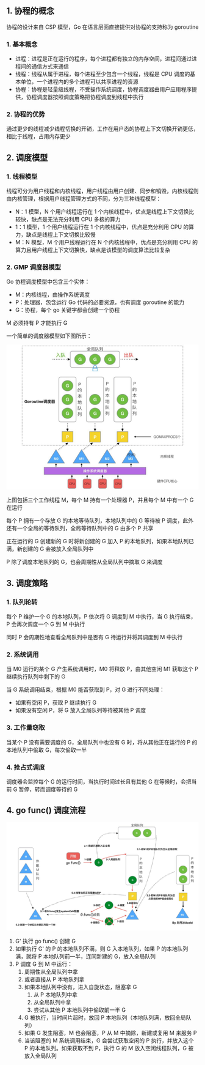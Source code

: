 ## 1. 协程的概念

协程的设计来自 CSP 模型，Go 在语言层面直接提供对协程的支持称为 goroutine

### 1. 基本概念

- 进程：进程是正在运行的程序，每个进程都有独立的内存空间，进程间通过进程间的通信方式来通信
- 线程：线程从属于进程，每个进程至少包含一个线程，线程是 CPU 调度的基本单位，一个进程内的多个进程可以共享进程的资源
- 协程：协程是轻量级线程，不受操作系统调度，协程调度器由用户应用程序提供，协程调度器按照调度策略把协程调度到线程中执行

### 2. 协程的优势

通过更少的线程减少线程切换的开销，工作在用户态的协程上下文切换开销更低，相比于线程，占用内存更少

## 2. 调度模型

### 1. 线程模型

线程可分为用户线程和内核线程，用户线程由用户创建、同步和销毁，内核线程则由内核管理，根据用户线程管理方式的不同，分为三种线程模型：

- N：1 模型，N 个用户线程运行在 1 个内核线程中，优点是线程上下文切换比较快，缺点是无法充分利用 CPU 多核的算力
- 1：1 模型，1 个用户线程运行在 1 个内核线程中，优点是充分利用 CPU 的算力，缺点是线程上下文切换比较慢
- M：N 模型，M 个用户线程运行在 N 个内核线程中，优点是充分利用 CPU 的算力且用户线程上下文切换快，缺点是该模型的调度算法比较复杂

### 2. GMP 调度器模型

Go 协程调度模型中包含三个实体：

- M：内核线程，由操作系统调度
- P：处理器，包含运行 Go 代码的必要资源，也有调度 goroutine 的能力
- G：协程，每个 go 关键字都会创建一个协程

M 必须持有 P 才能执行 G

一个简单的调度器模型如下图所示：

![GMP调度模型](pic/GMP调度模型.jpg)

上图包括三个工作线程 M，每个 M 持有一个处理器 P，并且每个 M 中有一个 G 在运行

每个 P 拥有一个存放 G 的本地等待队列，本地队列中的 G 等待被 P 调度，此外还有一个全局的等待队列，全局等待队列中的 G 由多个 P 共享

正在运行的 G 创建新的 G 时将新创建的 G 加入 P 的本地队列，如果本地队列已满，新创建的 G 会被放入全局队列中

P 除了调度本地队列的 G，也会周期性从全局队列中摘取 G 来调度

## 3. 调度策略

### 1. 队列轮转

每个 P 维护一个 G 的本地队列，P 依次将 G 调度到 M 中执行，当 G 执行结束，P 会再次调度一个 G 到 M 中执行

同时 P 会周期性地查看全局队列中是否有 G 待运行并将其调度到 M 中执行

### 2. 系统调用

当 M0 运行的某个 G 产生系统调用时，M0 将释放 P，由其他空闲 M1 获取这个 P 继续执行队列中剩下的 G

当 G 系统调用结束，根据 M0 能否获取到 P，对 G 进行不同处理：

- 如果有空闲 P，获取 P 继续执行 G
- 如果没有空闲 P，将 G 放入全局队列等待被其他 P 调度

### 3. 工作量窃取

当某个 P 没有需要调度的 G，全局队列中也没有 G 时，将从其他正在运行的 P 的本地队列中偷取 G，每次偷取一半

### 4. 抢占式调度

调度器会监控每个 G 的运行时间，当执行时间过长且有其他 G 在等候时，会把当前 G 暂停，转而调度等待的 G

## 4. go func() 调度流程

![调度流程](pic/调度流程.jpg)

1. G' 执行 go func() 创建 G
2. 如果执行 G' 的 P 的本地队列不满，则 G 入本地队列，如果 P 的本地队列满，就将 P 本地队列前一半，连同新建的 G，放入全局队列
3. P 调度 G 到 M 中运行：
   1. 周期性从全局队列中拿
   2. 或者直接从 P 本地队列拿
   3. 如果本地队列中没有，进入自旋状态，阻塞拿 G
      1. 从 P 本地队列中拿
      2. 从全局队列中拿
      3. 尝试从其他 P 本地队列中偷取前一半 G
   4. G 被执行，当时间片超时，放回 P 本地队列（本地队列满，放回全局队列）
   5. 如果 G 发生阻塞，M 也会阻塞，P 从 M 中摘除，新建或复用 M 来服务 P
   6. 当该阻塞的 M 系统调用结束，G 会尝试获取空闲的 P 执行，并放入这个 P 的本地队列。如果获取不到 P，执行 G 的 M 放入空闲线程队列，G 被放入全局队列
